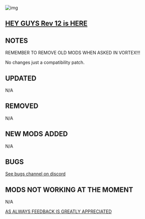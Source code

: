 ![img](https://s11.gifyu.com/images/SgCoI.png)

## [HEY GUYS Rev 12 is HERE](https://)

## NOTES

REMEMBER TO REMOVE OLD MODS WHEN ASKED IN VORTEX!!!

No changes just a compatibility patch.

## UPDATED

N/A

## REMOVED

N/A

## NEW MODS ADDED

N/A

## BUGS

[See bugs channel on discord](https://discord.gg/xZNztPjA2u)

## MODS NOT WORKING AT THE MOMENT

N/A

[AS ALWAYS FEEDBACK IS GREATLY APPRECIATED](https://)